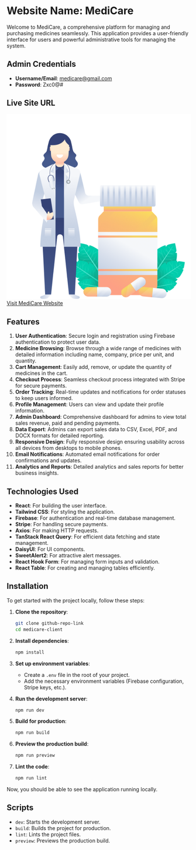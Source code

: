 
# Website Name: MediCare

Welcome to MediCare, a comprehensive platform for managing and purchasing medicines seamlessly. This application provides a user-friendly interface for users and powerful administrative tools for managing the system.

## Admin Credentials
- **Username/Email**: medicare@gmail.com
- **Password**: Zxc0@#


## Live Site URL
![PropIT LOgo](/src/assets//Rgister//RegisterImg.png)
[Visit MediCare Website](https://medicare-2059.web.app)

## Features

1. **User Authentication**: Secure login and registration using Firebase authentication to protect user data.
2. **Medicine Browsing**: Browse through a wide range of medicines with detailed information including name, company, price per unit, and quantity.
3. **Cart Management**: Easily add, remove, or update the quantity of medicines in the cart.
4. **Checkout Process**: Seamless checkout process integrated with Stripe for secure payments.
5. **Order Tracking**: Real-time updates and notifications for order statuses to keep users informed.
6. **Profile Management**: Users can view and update their profile information.
7. **Admin Dashboard**: Comprehensive dashboard for admins to view total sales revenue, paid and pending payments.
8. **Data Export**: Admins can export sales data to CSV, Excel, PDF, and DOCX formats for detailed reporting.
9. **Responsive Design**: Fully responsive design ensuring usability across all devices from desktops to mobile phones.
10. **Email Notifications**: Automated email notifications for order confirmations and updates.
11. **Analytics and Reports**: Detailed analytics and sales reports for better business insights.


## Technologies Used

- **React**: For building the user interface.
- **Tailwind CSS**: For styling the application.
- **Firebase**: For authentication and real-time database management.
- **Stripe**: For handling secure payments.
- **Axios**: For making HTTP requests.
- **TanStack React Query**: For efficient data fetching and state management.
- **DaisyUI**: For UI components.
- **SweetAlert2**: For attractive alert messages.
- **React Hook Form**: For managing form inputs and validation.
- **React Table**: For creating and managing tables efficiently.

## Installation

To get started with the project locally, follow these steps:

1. **Clone the repository**:
    ```bash
    git clone github-repo-link
    cd medicare-client
    ```

2. **Install dependencies**:
    ```bash
    npm install
    ```

3. **Set up environment variables**:
    - Create a `.env` file in the root of your project.
    - Add the necessary environment variables (Firebase configuration, Stripe keys, etc.).

4. **Run the development server**:
    ```bash
    npm run dev
    ```

5. **Build for production**:
    ```bash
    npm run build
    ```

6. **Preview the production build**:
    ```bash
    npm run preview
    ```

7. **Lint the code**:
    ```bash
    npm run lint
    ```

Now, you should be able to see the application running locally.

## Scripts

- `dev`: Starts the development server.
- `build`: Builds the project for production.
- `lint`: Lints the project files.
- `preview`: Previews the production build.